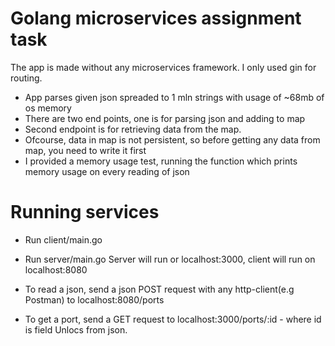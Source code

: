 # Golang microservices assignment task

The app is made without any microservices framework. I only used gin for routing.
- App parses given json spreaded to 1 mln strings with usage of ~68mb of os memory 
- There are two end points, one is for parsing json and adding to map
- Second endpoint is for retrieving data from the map. 
- Ofcourse, data in map is not persistent, so before getting any data from map, you need to write it first
- I provided a memory usage test, running the function which prints memory usage on every reading of json 

# Running services 
- Run  client/main.go
- Run server/main.go
Server will run or localhost:3000, client will run on localhost:8080

- To read a json, send a json POST request with any http-client(e.g Postman) to localhost:8080/ports

- To get a port, send a GET request to localhost:3000/ports/:id - where id is field Unlocs from json.




